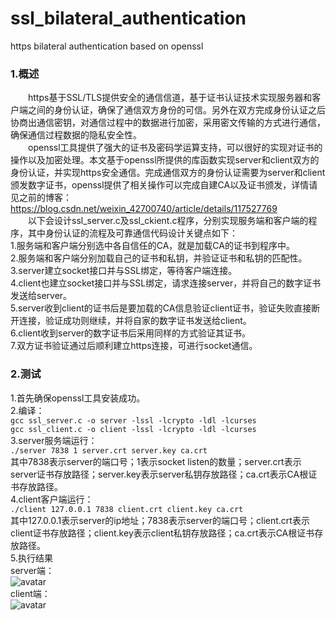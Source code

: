 # ssl_bilateral_authentication    
https bilateral authentication based on openssl   
### 1.概述 
&#8195;&#8195;https基于SSL/TLS提供安全的通信信道，基于证书认证技术实现服务器和客户端之间的身份认证，确保了通信双方身份的可信。另外在双方完成身份认证之后协商出通信密钥，对通信过程中的数据进行加密，采用密文传输的方式进行通信，确保通信过程数据的隐私安全性。    
&#8195;&#8195;openssl工具提供了强大的证书及密码学运算支持，可以很好的实现对证书的操作以及加密处理。本文基于openssl所提供的库函数实现server和client双方的身份认证，并实现https安全通信。完成通信双方的身份认证需要为server和client颁发数字证书，openssl提供了相关操作可以完成自建CA以及证书颁发，详情请见之前的博客：   
<https://blog.csdn.net/weixin_42700740/article/details/117527769>   
&#8195;&#8195;以下会设计ssl_server.c及ssl_ckient.c程序，分别实现服务端和客户端的程序，其中身份认证的流程及可靠通信代码设计关键点如下：    
1.服务端和客户端分别选中各自信任的CA，就是加载CA的证书到程序中。   
2.服务端和客户端分别加载自己的证书和私钥，并验证证书和私钥的匹配性。   
3.server建立socket接口并与SSL绑定，等待客户端连接。    
4.client也建立socket接口并与SSL绑定，请求连接server，并将自己的数字证书发送给server。   
5.server收到client的证书后是要加载的CA信息验证client证书，验证失败直接断开连接，验证成功则继续，并将自家的数字证书发送给client。    
6.client收到server的数字证书后采用同样的方式验证其证书。   
7.双方证书验证通过后顺利建立https连接，可进行socket通信。   
### 2.测试    
1.首先确保openssl工具安装成功。    
2.编译：   
```gcc ssl_server.c -o server -lssl -lcrypto -ldl -lcurses```   
```gcc ssl_client.c -o client -lssl -lcrypto -ldl -lcurses```   
3.server服务端运行：    
```./server 7838 1 server.crt server.key ca.crt```    
其中7838表示server的端口号；1表示socket listen的数量；server.crt表示server证书存放路径；server.key表示server私钥存放路径；ca.crt表示CA根证书存放路径。   
4.client客户端运行：    
```./client 127.0.0.1 7838 client.crt client.key ca.crt```    
其中127.0.0.1表示server的ip地址；7838表示server的端口号；client.crt表示client证书存放路径；client.key表示client私钥存放路径；ca.crt表示CA根证书存放路径。    
5.执行结果    
server端：    
![avatar](https://img-blog.csdnimg.cn/20210605200855132.png?x-oss-process=image/watermark,type_ZmFuZ3poZW5naGVpdGk,shadow_10,text_aHR0cHM6Ly9ibG9nLmNzZG4ubmV0L3dlaXhpbl80MjcwMDc0MA==,size_16,color_FFFFFF,t_70)   
client端：    
![avatar](https://img-blog.csdnimg.cn/2021060520093276.png?x-oss-process=image/watermark,type_ZmFuZ3poZW5naGVpdGk,shadow_10,text_aHR0cHM6Ly9ibG9nLmNzZG4ubmV0L3dlaXhpbl80MjcwMDc0MA==,size_16,color_FFFFFF,t_70)    
